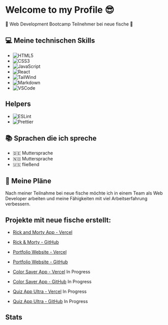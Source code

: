 # Welcome to my Profile :sunglasses:

:seedling:  Web Development Bootcamp Teilnehmer bei neue fische :penguin:



## :computer:  Meine technischen Skills

-  ![HTML5](https://img.shields.io/badge/HTML5-E34F26?style=for-the-badge&logo=html5&logoColor=white)
- ![CSS3](https://img.shields.io/badge/CSS3-1572B6?style=for-the-badge&logo=css3&logoColor=white)
- ![JavaScript](https://img.shields.io/badge/JavaScript-323330?style=for-the-badge&logo=javascript&logoColor=F7DF1E)
- ![React](https://img.shields.io/badge/React-20232A?style=for-the-badge&logo=react&logoColor=61DAFB)
- ![TailWind](https://img.shields.io/badge/Tailwind_CSS-38B2AC?style=for-the-badge&logo=tailwind-css&logoColor=white)
- ![Markdown](https://img.shields.io/badge/Markdown-000000?style=for-the-badge&logo=markdown&logoColor=white)
- ![VSCode](https://img.shields.io/badge/Visual_Studio_Code-0078D4?style=for-the-badge&logo=visual%20studio%20code&logoColor=white)

## Helpers
- ![ESLint](https://img.shields.io/badge/eslint-3A33D1?style=for-the-badge&logo=eslint&logoColor=white)
- ![Prettier](https://img.shields.io/badge/prettier-1A2C34?style=for-the-badge&logo=prettier&logoColor=F7BA3E)

## :books: Sprachen die ich spreche

- :de: Muttersprache
- :norway: Muttersprache
- :us: fließend


## :notebook: Meine Pläne

Nach meiner Teilnahme bei neue fische möchte ich in einem Team als Web Developer arbeiten und meine Fähigkeiten mit viel Arbeitserfahrung verbessern.

## Projekte mit neue fische erstellt:

- <a href="https://rick-and-morty-app-4uw3.vercel.app/">Rick and Morty App - Vercel<a/> 
- <a href="https://github.com/pmarx92/rick-and-morty-app/blob/main/README.md">Rick & Morty - GitHub</a>

- <a href="https://vercel.com/pmarx92/portfolio-neue-fische">Portfolio Website - Vercel<a/> 
- <a href="https://github.com/pmarx92/portfolio-neueFische">Portfolio Website - GitHub</a>

- <a href="https://color-saver-app-six.vercel.app/">Color Saver App - Vercel<a/> In Progress
- <a href="https://github.com/pmarx92/color-saver-app">Color Saver App - GitHub</a> In Progress

- <a href="https://quiz-app-ultra-drab.vercel.app/">Quiz App Ultra - Vercel<a/> In Progress
- <a href="https://github.com/pmarx92/quiz-app-ultra">Quiz App Ultra - GitHub</a> In Progress

## Stats


